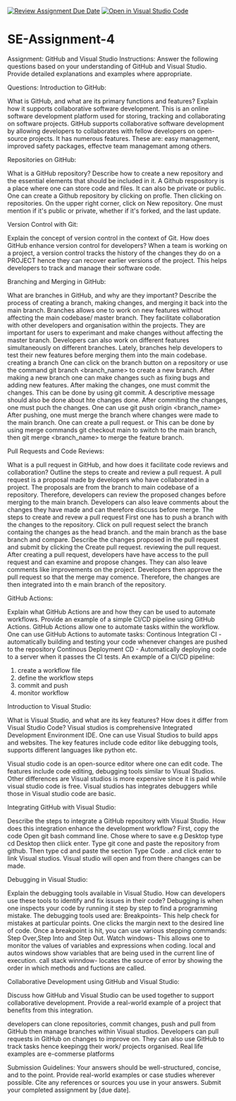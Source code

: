 [![Review Assignment Due Date](https://classroom.github.com/assets/deadline-readme-button-22041afd0340ce965d47ae6ef1cefeee28c7c493a6346c4f15d667ab976d596c.svg)](https://classroom.github.com/a/GvXCZgfk)
[![Open in Visual Studio Code](https://classroom.github.com/assets/open-in-vscode-2e0aaae1b6195c2367325f4f02e2d04e9abb55f0b24a779b69b11b9e10269abc.svg)](https://classroom.github.com/online_ide?assignment_repo_id=15363983&assignment_repo_type=AssignmentRepo)
# SE-Assignment-4
Assignment: GitHub and Visual Studio
Instructions:
Answer the following questions based on your understanding of GitHub and Visual Studio. Provide detailed explanations and examples where appropriate.

Questions:
Introduction to GitHub:

What is GitHub, and what are its primary functions and features? Explain how it supports collaborative software development.
This is an online software development platform used for storing, tracking and collaborating on software projects. GitHub supports collaborative software development by allowing developers to collaborates with fellow developers on open-source projects. It has numerous features. These are: easy management, improved safety packages, effectve team managemant among others.


Repositories on GitHub:

What is a GitHub repository? Describe how to create a new repository and the essential elements that should be included in it. 
A Github respository is a place where one can store code and files. It can also be private or public.
One can create a Github repository by clicking on profle. Then clicking on repositories. On the upper right corner, click on New repository. One must mention if it's public or private, whether if it's forked, and the last update.


Version Control with Git:

Explain the concept of version control in the context of Git. How does GitHub enhance version control for developers?
When a team is working on a project, a version control tracks the history of the changes they do on a PROJECT hence they can recover earlier versions of the project. This helps developers to track and manage their software code.



Branching and Merging in GitHub:

What are branches in GitHub, and why are they important? Describe the process of creating a branch, making changes, and merging it back into the main branch.
Branches allows one to work on new features without affecting the main codebase/ master branch. They facilitate collaboration with other developers and organisation within the projects. They are important for users to experimant and make changes without affecting the master branch. Developers can also work on different features simultaneously on different branches. Lately, branches help developers to test their new features before merging them into the main codebase.
creating a branch 
One can click on the branch button on a repository or use the command  git branch <branch_name> to create a new branch. After making a new branch one can make  changes such as fixing bugs and adding new features.
After making the changes, one must commit the changes. This can be done by using git commit. A descriptive message should also be done about hte changes done.
After commiting the changes, one must puch the changes. One can use git push origin <branch_name>
After pushing, one must merge the branch where changes were made to the main branch. 
One can create a pull request.
or This can be done by using merge commands  git checkout main to switch to the main branch, then git merge <branch_name> to merge the feature branch.



Pull Requests and Code Reviews:

What is a pull request in GitHub, and how does it facilitate code reviews and collaboration? Outline the steps to create and review a pull request.
A pull request is a proposal made by developers who have collaborated in a project. The proposals are from the branch to main codebase of a repository. Therefore, developers can review the proposed changes before merging to the main branch.
Developers can also leave comments about the changes they have made
and can therefore discuss before merge.
The steps to create and revew a pull request
First one has to push a branch with the changes to the repository.
Click on pull request
select the branch containg the changes as the head branch. and the main branch as the base branch and compare.
Describe the changes proposed in the pull request and submit by clicking the Create pull request.
reviewing the pull request.
After creating a pull request, developers have have access to the pull request and can examine and propose changes. They can also leave comments like improvements on the project.
Developers then approve the pull request so that the merge may comence. Therefore, the changes are then integrated into th e main branch of the repository.


GitHub Actions:

Explain what GitHub Actions are and how they can be used to automate workflows. Provide an example of a simple CI/CD pipeline using GitHub Actions.
GitHub Actions allow one to automate tasks within the workflow. 
One can use GitHub Actions to automate tasks:
Continous Integration CI - automatically building and testing your code whenever changes are pushed to the repository
Continous Deployment CD - Automatically deploying code to a server when it passes the CI tests.
An example of a CI/CD pipeline:
1. create a workflow file
2. define the workflow steps
3. commit and push
4. monitor workflow



Introduction to Visual Studio:

What is Visual Studio, and what are its key features? How does it differ from Visual Studio Code?
Visual studios is comprehensive Integrated Development Environment IDE. One can use Visual Studios to build apps and websites. The key features include code editor like debugging tools, supports different languages like python etc. 

 Visual studio code is an open-source editor where one can edit code. The features include code editing, debugging tools similar to Visual Studios.
Other differences are Visual studios is more expensive since it is paid while visual studio code is free.
Visual studios has integrates debuggers while those in Visual studio code are basic.



Integrating GitHub with Visual Studio:

Describe the steps to integrate a GitHub repository with Visual Studio. How does this integration enhance the development workflow?
First, copy the code 
Open git bash command line.
Chose where to save e.g Desktop type cd Desktop then cliick enter.
Type git cone and paste the repository from github.
Then type cd and paste the section 
Type Code . and click enter to link Visual studios.
Visual studio will open and from there changes can be made.



Debugging in Visual Studio:

Explain the debugging tools available in Visual Studio. How can developers use these tools to identify and fix issues in their code?
Debugging is when one inspects your code by running it step by step to find a programming mistake.
The debugging tools used are:
Breakpoints- This help check for mistakes at particular points. One clicks the margin next to the desired line of code.
Once a breakpoint is hit, you can use various stepping commands:
Step Over,Step Into and Step Out.
Watch windows- This allows one to monitor the values of variables and expressions when coding.
local and autos windows show variables that are being used in the current line of execution.
call stack winndow- locates the source of error by showing the order in which methods and fuctions are called.



Collaborative Development using GitHub and Visual Studio:

Discuss how GitHub and Visual Studio can be used together to support collaborative development. Provide a real-world example of a project that benefits from this integration.

developers can clone repositories, commit changes, push and pull from GitHub then manage branches within Visual studios.
Developers can pull requests in GitHub on changes to improve on. They can also use GitHub to track tasks hence keepingg their work/ projects organised.
Real life examples are e-commerse platforms


Submission Guidelines:
Your answers should be well-structured, concise, and to the point.
Provide real-world examples or case studies wherever possible.
Cite any references or sources you use in your answers.
Submit your completed assignment by [due date].
